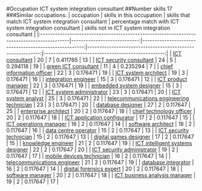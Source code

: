 #Occupation ICT system integration consultant
##Number skills 17
###Similar occupations:
| occupation                                                                                |   skills in this occupation |   skills that match ICT system integration consultant |   percentage match with ICT system integration consultant |   skills not in ICT system integration consultant |
|:------------------------------------------------------------------------------------------|----------------------------:|------------------------------------------------------:|----------------------------------------------------------:|--------------------------------------------------:|
| [ICT consultant](ICT_consultant.md)                                                       |                          20 |                                                     7 |                                                  0.411765 |                                                13 |
| [ICT security consultant](ICT_security_consultant.md)                                     |                          24 |                                                     5 |                                                  0.294118 |                                                19 |
| [green ICT consultant](green_ICT_consultant.md)                                           |                          11 |                                                     4 |                                                  0.235294 |                                                 7 |
| [chief information officer](chief_information_officer.md)                                 |                          22 |                                                     3 |                                                  0.176471 |                                                19 |
| [ICT system architect](ICT_system_architect.md)                                           |                          19 |                                                     3 |                                                  0.176471 |                                                16 |
| [integration engineer](integration_engineer.md)                                           |                          15 |                                                     3 |                                                  0.176471 |                                                12 |
| [ICT product manager](ICT_product_manager.md)                                             |                          22 |                                                     3 |                                                  0.176471 |                                                19 |
| [embedded system designer](embedded_system_designer.md)                                   |                          15 |                                                     3 |                                                  0.176471 |                                                12 |
| [ICT system administrator](ICT_system_administrator.md)                                   |                          23 |                                                     3 |                                                  0.176471 |                                                20 |
| [ICT system analyst](ICT_system_analyst.md)                                               |                          25 |                                                     3 |                                                  0.176471 |                                                22 |
| [telecommunications engineering technician](telecommunications_engineering_technician.md) |                          23 |                                                     3 |                                                  0.176471 |                                                20 |
| [database designer](database_designer.md)                                                 |                          27 |                                                     2 |                                                  0.117647 |                                                25 |
| [enterprise architect](enterprise_architect.md)                                           |                          20 |                                                     2 |                                                  0.117647 |                                                18 |
| [chief technology officer](chief_technology_officer.md)                                   |                          20 |                                                     2 |                                                  0.117647 |                                                18 |
| [ICT application configurator](ICT_application_configurator.md)                           |                          17 |                                                     2 |                                                  0.117647 |                                                15 |
| [ICT operations manager](ICT_operations_manager.md)                                       |                          16 |                                                     2 |                                                  0.117647 |                                                14 |
| [software architect](software_architect.md)                                               |                          18 |                                                     2 |                                                  0.117647 |                                                16 |
| [data centre operator](data_centre_operator.md)                                           |                          15 |                                                     2 |                                                  0.117647 |                                                13 |
| [ICT security technician](ICT_security_technician.md)                                     |                          15 |                                                     2 |                                                  0.117647 |                                                13 |
| [digital games designer](digital_games_designer.md)                                       |                          17 |                                                     2 |                                                  0.117647 |                                                15 |
| [knowledge engineer](knowledge_engineer.md)                                               |                          21 |                                                     2 |                                                  0.117647 |                                                19 |
| [ICT intelligent systems designer](ICT_intelligent_systems_designer.md)                   |                          22 |                                                     2 |                                                  0.117647 |                                                20 |
| [ICT security administrator](ICT_security_administrator.md)                               |                          19 |                                                     2 |                                                  0.117647 |                                                17 |
| [mobile devices technician](mobile_devices_technician.md)                                 |                          16 |                                                     2 |                                                  0.117647 |                                                14 |
| [telecommunications engineer](telecommunications_engineer.md)                             |                          21 |                                                     2 |                                                  0.117647 |                                                19 |
| [database integrator](database_integrator.md)                                             |                          16 |                                                     2 |                                                  0.117647 |                                                14 |
| [digital forensics expert](digital_forensics_expert.md)                                   |                          20 |                                                     2 |                                                  0.117647 |                                                18 |
| [software manager](software_manager.md)                                                   |                          20 |                                                     2 |                                                  0.117647 |                                                18 |
| [ICT business analysis manager](ICT_business_analysis_manager.md)                         |                          19 |                                                     2 |                                                  0.117647 |                                                17 |
